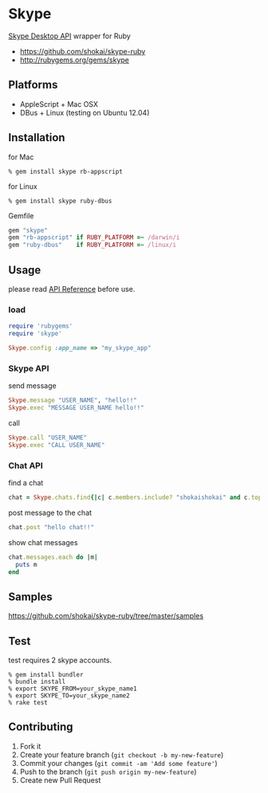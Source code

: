 Skype
=====
[Skype Desktop API](http://dev.skype.com/desktop-api-reference) wrapper for Ruby

- https://github.com/shokai/skype-ruby
- http://rubygems.org/gems/skype


Platforms
---------
- AppleScript + Mac OSX
- DBus + Linux (testing on Ubuntu 12.04)


Installation
------------

for Mac

    % gem install skype rb-appscript

for Linux

    % gem install skype ruby-dbus

Gemfile
```ruby
gem "skype"
gem "rb-appscript" if RUBY_PLATFORM =~ /darwin/i
gem "ruby-dbus"    if RUBY_PLATFORM =~ /linux/i
```

Usage
-----
please read [API Reference](http://dev.skype.com/desktop-api-reference) before use.

### load
```ruby
require 'rubygems'
require 'skype'

Skype.config :app_name => "my_skype_app"
```

### Skype API

send message
```ruby
Skype.message "USER_NAME", "hello!!"
Skype.exec "MESSAGE USER_NAME hello!!"
```

call
```ruby
Skype.call "USER_NAME"
Skype.exec "CALL USER_NAME"
```

### Chat API

find a chat
```ruby
chat = Skype.chats.find{|c| c.members.include? "shokaishokai" and c.topic =~ /testchat/ }
```

post message to the chat
```ruby
chat.post "hello chat!!"
```

show chat messages
```ruby
chat.messages.each do |m|
  puts m
end
```

Samples
-------
https://github.com/shokai/skype-ruby/tree/master/samples


Test
----
test requires 2 skype accounts.

    % gem install bundler
    % bundle install
    % export SKYPE_FROM=your_skype_name1
    % export SKYPE_TO=your_skype_name2
    % rake test


Contributing
------------
1. Fork it
2. Create your feature branch (`git checkout -b my-new-feature`)
3. Commit your changes (`git commit -am 'Add some feature'`)
4. Push to the branch (`git push origin my-new-feature`)
5. Create new Pull Request
